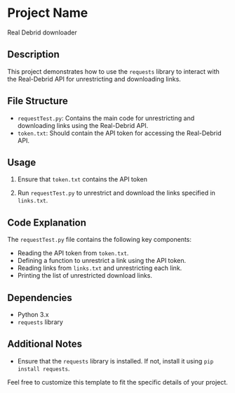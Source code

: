 # Project Name
Real Debrid downloader

## Description
This project demonstrates how to use the `requests` library to interact with the Real-Debrid API for unrestricting and downloading links.

## File Structure
- `requestTest.py`: Contains the main code for unrestricting and downloading links using the Real-Debrid API.
- `token.txt`: Should contain the API token for accessing the Real-Debrid API.

## Usage
1. Ensure that `token.txt` contains the API token 

2. Run `requestTest.py` to unrestrict and download the links specified in `links.txt`.

## Code Explanation
The `requestTest.py` file contains the following key components:
- Reading the API token from `token.txt`.
- Defining a function to unrestrict a link using the API token.
- Reading links from `links.txt` and unrestricting each link.
- Printing the list of unrestricted download links.

## Dependencies
- Python 3.x
- `requests` library

## Additional Notes
- Ensure that the `requests` library is installed. If not, install it using `pip install requests`.

Feel free to customize this template to fit the specific details of your project.